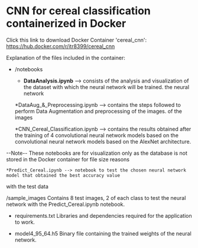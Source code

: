 # CNN for cereal classification containerized in Docker

Click this link to download Docker Container 'cereal_cnn': https://hub.docker.com/r/itr8399/cereal_cnn

Explanation of the files included in the container:

* /notebooks
	* **DataAnalysis.ipynb** --> consists of the analysis and visualization of the dataset with which the neural network will be trained.
the neural network

	*DataAug_&_Preprocessing.ipynb --> contains the steps followed to perform Data Augmentation and preprocessing of the images.
of the images

	*CNN_Cereal_Classification.ipynb --> contains the results obtained after the training of 4 convolutional neural network models based on the
convolutional neural network models based on the AlexNet architecture.
	
--Note-- These notebooks are for visualization only as the database is not stored in the Docker container
for file size reasons

	*Predict_Cereal.ipynb --> notebook to test the chosen neural network model that obtained the best accuracy value 
with the test data

/sample_images
Contains 8 test images, 2 of each class to test the neural network with the Predict_Cereal.ipynb notebook.

* requirements.txt
Libraries and dependencies required for the application to work.

* model4_95_64.h5
Binary file containing the trained weights of the neural network.
